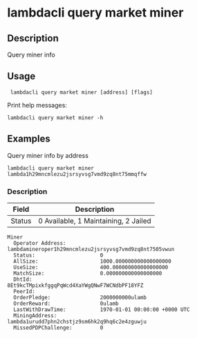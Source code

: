 # lambdacli query market miner

## Description

Query miner info

## Usage
```
 lambdacli query market miner [address] [flags]
```

Print help messages:
```
lambdacli query market miner -h
```

## Examples

Query miner info by address
```
lambdacli query market miner lambda1h29mncmlezu2jsrsyvsg7vmd9zq8nt75mmqffw
```

### Description

|  Field    | Description  |
| --------- | ------------ | 
|  Status     | 0 Available, 1 Maintaining, 2 Jailed   |  


```
Miner
  Operator Address:           lambdamineroper1h29mncmlezu2jsrsyvsg7vmd9zq8nt7505vwun
  Status:                     0
  AllSize:                    1000.000000000000000000
  UseSize:                    400.000000000000000000
  MatchSize:                  0.000000000000000000
  DhtId:                      8Et9kcTMpixkfggqPqWcd4XaYWgQNwF7WCNdbPF18YFZ
  PeerId:                     
  OrderPledge:                2000000000ulamb
  OrderReward:                0ulamb
  LastWithDrawTime:           1970-01-01 00:00:00 +0000 UTC
  MiningAddress:              lambda1urudd7phn2chstjz9sm6hk2q9hq6c2e4zguwju
  MissedPDPChallenge:         0
```
